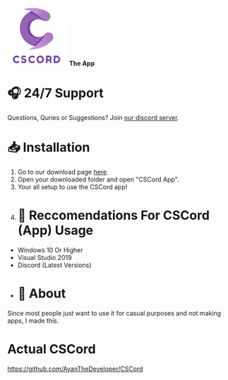 [![CSCord](https://github.com/AyanTheDeveloper/CSCord/blob/master/cscordico.png?raw=true)](https://github.com/AyanTheDeveloper/CSCord-App) **The App**
# 🎧 24/7 Support
Questions, Quries or Suggestions? Join [our discord server](https://discord.gg/m86NNb2Rhy). 
# 📥 Installation
1. Go to our download page [here](https://github.com/AyanTheDeveloper/CSCord/releases/tag/CSCord-V1).
2. Open your downloaded folder and open "CSCord App".
3. Your all setup to use the CSCord app!
4. # 🧾 Reccomendations For CSCord (App) Usage
* Windows 10 Or Higher
* Visual Studio 2019
* Discord (Latest Versions)
* # 📖 About 
Since most people just want to use it for casual purposes and not making apps, I made this.
# Actual CSCord 
https://github.com/AyanTheDeveloper/CSCord
